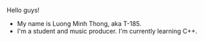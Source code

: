 Hello guys! 
- My name is Luong Minh Thong, aka T-185.
- I'm a student and music producer. I'm currently learning C++.

<!---
thongluong2005/thongluong2005 is a ✨ special ✨ repository because its `README.md` (this file) appears on your GitHub profile.
You can click the Preview link to take a look at your changes.
--->
